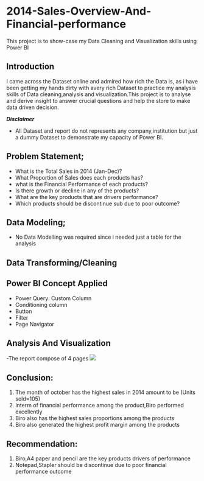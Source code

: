 # 2014-Sales-Overview-And-Financial-performance
This project is to show-case my Data Cleaning and Visualization skills using Power BI
## Introduction 
I came across the Dataset online and admired how rich the Data is, as i have been getting my hands dirty with avery rich Dataset to practice my analysis skills of Data cleaning,analysis and visualization.This project is to analyse and derive insight to answer crucial questions and help the store to make data driven decision.

**_Disclaimer_**
- All Dataset and report do not represents any company,institution but just a dummy Dataset to demonstrate my capacity of Power BI.

## Problem Statement;
- What is the Total Sales in 2014 (Jan-Dec)?
- What Proportion of Sales does each products has?
- what is the Financial Performance of each products?
- Is there growth or decline in any of the products?
- What are the key products that are drivers performance?
- Which products should be discontinue sub due to poor outcome?  

## Data Modeling;
- No Data Modelling was required since i needed just a table for the analysis

## Data Transforming/Cleaning


## Power BI Concept Applied
- Power Query: Custom Column
- Conditioning column
- Button
- Filter
- Page Navigator

## Analysis And Visualization
-The report compose of 4 pages
![](sale)

## Conclusion: 
1. The month of october has the highest sales in 2014 amount to be (Units sold=105)
2. Interm of financial performance among the product,Biro performed excellently
3. Biro also has the highest sales proportions among the products
4. Biro also generated the highest profit margin among the products

## Recommendation:
1. Biro,A4 paper and pencil are the key products drivers of performance
2. Notepad,Stapler should be discontinue due to poor financial performance outcome 

